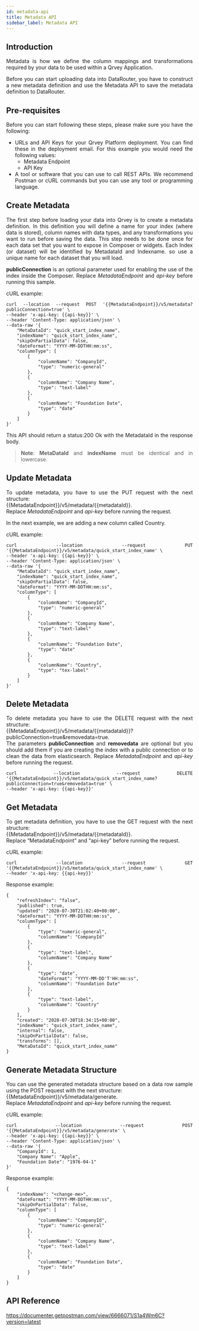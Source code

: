 ```yaml
---
id: metadata-api
title: Metadata API
sidebar_label: Metadata API
---
```


<div style="text-align: justify">

## Introduction
Metadata is how we define the column mappings and transformations required by your data to be used within a Qrvey Application.

Before you can start uploading data into DataRouter, you have to construct a new metadata definition and use the Metadata API to save the metadata definition to DataRouter.

## Pre-requisites
Before you can start following these steps, please make sure you have the following:
* URLs and API Keys for your Qrvey Platform deployment. You can find these in the deployment email. For this example you would need the following values:
  * Metadata Endpoint
  * API Key 
* A tool or software that you can use to call REST APIs. We recommend Postman or cURL commands but you can use any tool or programming language.

## Create Metadata
The first step before loading your data into Qrvey is to create a metadata definition. In this definition you will define a name for your index (where data is stored), column names with data types, and any transformations you want to run before saving the data. This step needs to be done once for each data set that you want to expose in Composer or widgets. Each Index (or dataset) will be identified by MetadataId and Indexname. so use a unique name for each dataset that you will load. 

**publicConnection** is an optional parameter used for enabling the use of the index inside the Composer.  Replace *MetadataEndpoint* and *api-key* before running this sample. 

cURL example:

```
curl --location --request POST '{{MetadataEndpoint}}/v5/metadata?publicConnection=true' \
--header 'x-api-key: {{api-key}}' \
--header 'Content-Type: application/json' \
--data-raw '{
    "MetaDataId": "quick_start_index_name",
    "indexName": "quick_start_index_name",
    "skipOnPartialData": false,
    "dateFormat": "YYYY-MM-DDTHH:mm:ss",
    "columnType": [
        {
            "columnName": "CompanyId",
            "type": "numeric-general"
        },
        {
            "columnName": "Company Name",
            "type": "text-label"
        },
        {
            "columnName": "Foundation Date",
            "type": "date"
        }
    ]
}'
```

This API should return a status:200 Ok with the MetadataId in the response body.

> **Note**: **MetaDataId** and **indexName** must be identical and in lowercase.

## Update Metadata
To update metadata, you have to use the PUT request with the next structure: <br>
{{MetadataEndpoint}}/v5/metadata/{{metadataId}}. <br>
Replace *MetadataEndpoint* and *api-key* before running the request. 

In the next example, we are adding a new column called Country.

cURL example:
```
curl --location --request PUT '{{MetadataEndpoint}}/v5/metadata/quick_start_index_name' \
--header 'x-api-key: {{api-key}}' \
--header 'Content-Type: application/json' \
--data-raw '{
    "MetaDataId": "quick_start_index_name",
    "indexName": "quick_start_index_name",
    "skipOnPartialData": false,
    "dateFormat": "YYYY-MM-DDTHH:mm:ss",
    "columnType": [
        {
            "columnName": "CompanyId",
            "type": "numeric-general"
        },
        {
            "columnName": "Company Name",
            "type": "text-label"
        },
        {
            "columnName": "Foundation Date",
            "type": "date"
        },
        {
            "columnName": "Country",
            "type": "tex-label"
        }
    ]
}'
```

## Delete Metadata
To delete metadata you have to use the DELETE request with the next structure:<br> {{MetadataEndpoint}}/v5/metadata/{{metadataId}}?publicConnection=true&removedata=true.<br> The parameters **publicConnection** and **removedata** are optional but you should add them if you are creating the index with a public connection or to clean the data from elasticsearch. 
Replace *MetadataEndpoint* and *api-key* before running the request.


```
curl --location --request DELETE '{{MetadataEndpoint}}/v5/metadata/quick_start_index_name?publicConnection=true&removedata=true' \
--header 'x-api-key: {{api-key}}'
```

## Get Metadata
To get metadata definition, you have to use the GET request with the next structure: <br>
{{MetadataEndpoint}}/v5/metadata/{{metadataId}}. <br> Replace “MetadataEndpoint” and “api-key” before running the request.

cURL example:
```
curl --location --request GET '{{MetadataEndpoint}}/v5/metadata/quick_start_index_name' \
--header 'x-api-key: {{api-key}}'
```

Response example:
```
{
    "refreshIndex": "false",
    "published": true,
    "updated": "2020-07-30T21:02:40+00:00",
    "dateFormat": "YYYY-MM-DDTHH:mm:ss",
    "columnType": [
        {
            "type": "numeric-general",
            "columnName": "CompanyId"
        },
        {
            "type": "text-label",
            "columnName": "Company Name"
        },
        {
            "type": "date",
            "dateFormat": "YYYY-MM-DD'T'HH:mm:ss",
            "columnName": "Foundation Date"
        },
        {
            "type": "text-label",
            "columnName": "Country"
        }
    ],
    "created": "2020-07-30T18:34:15+00:00",
    "indexName": "quick_start_index_name",
    "internal": false,
    "skipOnPartialData": false,
    "transforms": [],
    "MetaDataId": "quick_start_index_name"
}
```

## Generate Metadata Structure
You can use the generated metadata structure based on a data row sample using the POST request with the next structure: <br>
{{MetadataEndpoint}}/v5/metadata/generate. <br>
Replace *MetadataEndpoint* and *api-key* before running the request.

cURL example:
```
curl --location --request POST '{{MetadataEndpoint}}/v5/metadata/generate' \
--header 'x-api-key: {{api-key}}' \
--header 'Content-Type: application/json' \
--data-raw '{
    "CompanyId": 1,
    "Company Name": "Apple",
    "Foundation Date": "1976-04-1"
}'

```
Response example:
```
{
    "indexName": "<change-me>",
    "dateFormat": "YYYY-MM-DDTHH:mm:ss",
    "skipOnPartialData": false,
    "columnType": [
        {
            "columnName": "CompanyId",
            "type": "numeric-general"
        },
        {
            "columnName": "Company Name",
            "type": "text-label"
        },
        {
            "columnName": "Foundation Date",
            "type": "date"
        }
    ]
}
```

## API Reference

https://documenter.getpostman.com/view/6666071/S1a4Wm6C?version=latest




